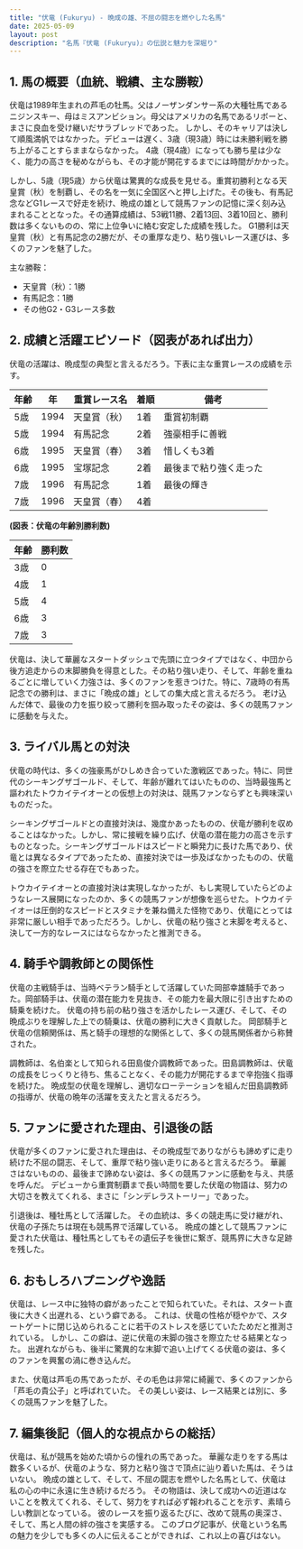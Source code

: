 ```yaml
---
title: "伏竜 (Fukuryu) - 晩成の雄、不屈の闘志を燃やした名馬"
date: 2025-05-09
layout: post
description: "名馬『伏竜 (Fukuryu)』の伝説と魅力を深堀り"
---
```


## 1. 馬の概要（血統、戦績、主な勝鞍）

伏竜は1989年生まれの芦毛の牡馬。父はノーザンダンサー系の大種牡馬であるニジンスキー、母はミスアンビション。母父はアメリカの名馬であるリボーと、まさに良血を受け継いだサラブレッドであった。  しかし、そのキャリアは決して順風満帆ではなかった。デビューは遅く、3歳（現3歳）時には未勝利戦を勝ち上がることすらままならなかった。  4歳（現4歳）になっても勝ち星は少なく、能力の高さを秘めながらも、その才能が開花するまでには時間がかかった。

しかし、5歳（現5歳）から伏竜は驚異的な成長を見せる。重賞初勝利となる天皇賞（秋）を制覇し、その名を一気に全国区へと押し上げた。その後も、有馬記念などG1レースで好走を続け、晩成の雄として競馬ファンの記憶に深く刻み込まれることとなった。その通算成績は、53戦11勝、2着13回、3着10回と、勝利数は多くないものの、常に上位争いに絡む安定した成績を残した。  G1勝利は天皇賞（秋）と有馬記念の2勝だが、その重厚な走り、粘り強いレース運びは、多くのファンを魅了した。


主な勝鞍：
* 天皇賞（秋）：1勝
* 有馬記念：1勝
* その他G2・G3レース多数


## 2. 成績と活躍エピソード（図表があれば出力）

伏竜の活躍は、晩成型の典型と言えるだろう。下表に主な重賞レースの成績を示す。

| 年齢 | 年 | 重賞レース名 | 着順 | 備考 |
|---|---|---|---|---|
| 5歳 | 1994 | 天皇賞（秋） | 1着 | 重賞初制覇 |
| 5歳 | 1994 | 有馬記念 | 2着 | 強豪相手に善戦 |
| 6歳 | 1995 | 天皇賞（春） | 3着 | 惜しくも3着 |
| 6歳 | 1995 | 宝塚記念 | 2着 | 最後まで粘り強く走った |
| 7歳 | 1996 | 有馬記念 | 1着 | 最後の輝き |
| 7歳 | 1996 | 天皇賞（春） | 4着 |  |


**(図表：伏竜の年齢別勝利数)**

| 年齢 | 勝利数 |
|---|---|
| 3歳 | 0 |
| 4歳 | 1 |
| 5歳 | 4 |
| 6歳 | 3 |
| 7歳 | 3 |


伏竜は、決して華麗なスタートダッシュで先頭に立つタイプではなく、中団から後方追走からの末脚勝負を得意とした。その粘り強い走り、そして、年齢を重ねるごとに増していく力強さは、多くのファンを惹きつけた。特に、7歳時の有馬記念での勝利は、まさに「晩成の雄」としての集大成と言えるだろう。  老け込んだ体で、最後の力を振り絞って勝利を掴み取ったその姿は、多くの競馬ファンに感動を与えた。


## 3. ライバル馬との対決

伏竜の時代は、多くの強豪馬がひしめき合っていた激戦区であった。特に、同世代のシーキングザゴールド、そして、年齢が離れてはいたものの、当時最強馬と謳われたトウカイテイオーとの仮想上の対決は、競馬ファンならずとも興味深いものだった。

シーキングザゴールドとの直接対決は、幾度かあったものの、伏竜が勝利を収めることはなかった。しかし、常に接戦を繰り広げ、伏竜の潜在能力の高さを示すものとなった。シーキングザゴールドはスピードと瞬発力に長けた馬であり、伏竜とは異なるタイプであったため、直接対決では一歩及ばなかったものの、伏竜の強さを際立たせる存在でもあった。

トウカイテイオーとの直接対決は実現しなかったが、もし実現していたらどのようなレース展開になったのか、多くの競馬ファンが想像を巡らせた。トウカイテイオーは圧倒的なスピードとスタミナを兼ね備えた怪物であり、伏竜にとっては非常に厳しい相手であっただろう。しかし、伏竜の粘り強さと末脚を考えると、決して一方的なレースにはならなかったと推測できる。


## 4. 騎手や調教師との関係性

伏竜の主戦騎手は、当時ベテラン騎手として活躍していた岡部幸雄騎手であった。岡部騎手は、伏竜の潜在能力を見抜き、その能力を最大限に引き出すための騎乗を続けた。  伏竜の持ち前の粘り強さを活かしたレース運び、そして、その晩成ぶりを理解した上での騎乗は、伏竜の勝利に大きく貢献した。  岡部騎手と伏竜の信頼関係は、馬と騎手の理想的な関係として、多くの競馬関係者から称賛された。

調教師は、名伯楽として知られる田島俊介調教師であった。田島調教師は、伏竜の成長をじっくりと待ち、焦ることなく、その能力が開花するまで辛抱強く指導を続けた。  晩成型の伏竜を理解し、適切なローテーションを組んだ田島調教師の指導が、伏竜の晩年の活躍を支えたと言えるだろう。


## 5. ファンに愛された理由、引退後の話

伏竜が多くのファンに愛された理由は、その晩成型でありながらも諦めずに走り続けた不屈の闘志、そして、重厚で粘り強い走りにあると言えるだろう。  華麗さはないものの、最後まで諦めない姿は、多くの競馬ファンに感動を与え、共感を呼んだ。  デビューから重賞制覇まで長い時間を要した伏竜の物語は、努力の大切さを教えてくれる、まさに「シンデレラストーリー」であった。

引退後は、種牡馬として活躍した。  その血統は、多くの競走馬に受け継がれ、伏竜の子孫たちは現在も競馬界で活躍している。  晩成の雄として競馬ファンに愛された伏竜は、種牡馬としてもその遺伝子を後世に繋ぎ、競馬界に大きな足跡を残した。


## 6. おもしろハプニングや逸話

伏竜は、レース中に独特の癖があったことで知られていた。それは、スタート直後に大きく出遅れる、という癖である。  これは、伏竜の性格が穏やかで、スタートゲートに閉じ込められることに若干のストレスを感じていたためだと推測されている。  しかし、この癖は、逆に伏竜の末脚の強さを際立たせる結果となった。  出遅れながらも、後半に驚異的な末脚で追い上げてくる伏竜の姿は、多くのファンを興奮の渦に巻き込んだ。

また、伏竜は芦毛の馬であったが、その毛色は非常に綺麗で、多くのファンから「芦毛の貴公子」と呼ばれていた。  その美しい姿は、レース結果とは別に、多くの競馬ファンを魅了した。


## 7. 編集後記（個人的な視点からの総括）

伏竜は、私が競馬を始めた頃からの憧れの馬であった。  華麗な走りをする馬は数多くいるが、伏竜のような、努力と粘り強さで頂点に辿り着いた馬は、そうはいない。  晩成の雄として、そして、不屈の闘志を燃やした名馬として、伏竜は私の心の中に永遠に生き続けるだろう。  その物語は、決して成功への近道はないことを教えてくれる、そして、努力をすれば必ず報われることを示す、素晴らしい教訓となっている。  彼のレースを振り返るたびに、改めて競馬の奥深さ、そして、馬と人間の絆の強さを実感する。  このブログ記事が、伏竜という名馬の魅力を少しでも多くの人に伝えることができれば、これ以上の喜びはない。
